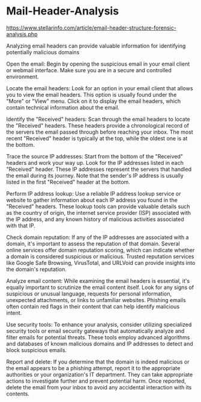 # Mail-Header-Analysis
https://www.stellarinfo.com/article/email-header-structure-forensic-analysis.php

Analyzing email headers can provide valuable information for identifying potentially malicious domains


Open the email: Begin by opening the suspicious email in your email client or webmail interface. Make sure you are in a secure and controlled environment.

Locate the email headers: Look for an option in your email client that allows you to view the email headers. This option is usually found under the "More" or "View" menu. Click on it to display the email headers, which contain technical information about the email.

Identify the "Received" headers: Scan through the email headers to locate the "Received" headers. These headers provide a chronological record of the servers the email passed through before reaching your inbox. The most recent "Received" header is typically at the top, while the oldest one is at the bottom.

Trace the source IP addresses: Start from the bottom of the "Received" headers and work your way up. Look for the IP addresses listed in each "Received" header. These IP addresses represent the servers that handled the email during its journey. Note that the sender's IP address is usually listed in the first "Received" header at the bottom.

Perform IP address lookup: Use a reliable IP address lookup service or website to gather information about each IP address you found in the "Received" headers. These lookup tools can provide valuable details such as the country of origin, the internet service provider (ISP) associated with the IP address, and any known history of malicious activities associated with that IP.

Check domain reputation: If any of the IP addresses are associated with a domain, it's important to assess the reputation of that domain. Several online services offer domain reputation scoring, which can indicate whether a domain is considered suspicious or malicious. Trusted reputation services like Google Safe Browsing, VirusTotal, and URLVoid can provide insights into the domain's reputation.

Analyze email content: While examining the email headers is essential, it's equally important to scrutinize the email content itself. Look for any signs of suspicious or unusual language, requests for personal information, unexpected attachments, or links to unfamiliar websites. Phishing emails often contain red flags in their content that can help identify malicious intent.

Use security tools: To enhance your analysis, consider utilizing specialized security tools or email security gateways that automatically analyze and filter emails for potential threats. These tools employ advanced algorithms and databases of known malicious domains and IP addresses to detect and block suspicious emails.

Report and delete: If you determine that the domain is indeed malicious or the email appears to be a phishing attempt, report it to the appropriate authorities or your organization's IT department. They can take appropriate actions to investigate further and prevent potential harm. Once reported, delete the email from your inbox to avoid any accidental interaction with its contents.
